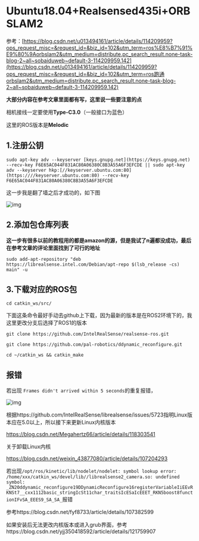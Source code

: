 # Ubuntu18.04+Realsensed435i+ORBSLAM2

参考：[https://blog.csdn.net/u013494161/article/details/114209959?ops_request_misc=&request_id=&biz_id=102&utm_term=ros%E8%B7%91%E9%80%9Aorbslam2&utm_medium=distribute.pc_search_result.none-task-blog-2~all~sobaiduweb~default-3-114209959.142](https://blog.csdn.net/u013494161/article/details/114209959?ops_request_misc=&request_id=&biz_id=102&utm_term=ros跑通orbslam2&utm_medium=distribute.pc_search_result.none-task-blog-2~all~sobaiduweb~default-3-114209959.142)



**大部分内容在参考文章里面都有写，这里说一些要注意的点**



相机接线一定要使用**Type-C3.0**（一般接口为蓝色）

这里的ROS版本是**Melodic**

## 1.注册公钥

`sudo apt-key adv --keyserver [keys.gnupg.net](https://keys.gnupg.net) --recv-key F6E65AC044F831AC80A06380C8B3A55A6F3EFCDE || sudo apt-key adv --keyserver hkp:[//keyserver.ubuntu.com:80](https:////keyserver.ubuntu.com:80) --recv-key F6E65AC044F831AC80A06380C8B3A55A6F3EFCDE`

这一步我是翻了墙之后才成功的，如下图

![img](https://appdocs.wpscdn.cn/api/v3/office/copy/YXcxMzlUd2lkTUNLM0E1djJzeVo0MGdpNzBETGd1MUt0R0dCVERNUlJRYVk3cjBsZUJKZDRVYzlrMnl5cGJvQnVQV21PUUxsY2VhQWFwY3FuN3VHcHZIR2dMR0V6ZlVva2Y5WjJlb0Fyc1h3cGt5dGdUandRVXFaekpiTFJhNHNmRXpnR2t1bzBnQXRoZlRXN2ExQ3crVGcyWjNLR1FwQjZFUWpkYjAxZnRNdm9lQWl6K1ZJUlVKNUtKM1FRVDJUQWdKMFY3akY4TUhPdVFGRS9iQ2lMZHFmWXc0WDA4cTNwNzVybk1mR3gzZUltb1J6QldBc1ZJM0Z0dkx2MmdTRlJyK1F3WlZZOUxvRCtwUHd2MEF0ZDdZN29lVFkvWHY5YnlYa3RzZER1OUk3aWsvUngzUFJwbDFtdmVZQg==/attach/object/LVXCABAAU4?)



## 2.添加包仓库列表

**这一步有很多以前的教程用的都是amazon的源，但是我试了n遍都没成功，最后在参考文章的评论里面找到了可行的地址**

`sudo add-apt-repository "deb https://librealsense.intel.com/Debian/apt-repo $(lsb_release -cs) main" -u`

## 3.下载对应的ROS包

`cd catkin_ws/src/`

下面这条命令最好手动去github上下载，因为最新的版本是在ROS2环境下的，我这里更改分支后选择了ROS1的版本

`git clone https://github.com/IntelRealSense/realsense-ros.git`

`git clone https://github.com/pal-robotics/ddynamic_reconfigure.git`

`cd ~/catkin_ws && catkin_make`

## 报错

若出现 `Frames didn't arrived within 5 seconds`的重复报错，

![img](https://appdocs.wpscdn.cn/api/v3/office/copy/YXcxMzlUd2lkTUNLM0E1djJzeVo0MGdpNzBETGd1MUt0R0dCVERNUlJRYVk3cjBsZUJKZDRVYzlrMnl5cGJvQnVQV21PUUxsY2VhQWFwY3FuN3VHcHZIR2dMR0V6ZlVva2Y5WjJlb0Fyc1h3cGt5dGdUandRVXFaekpiTFJhNHNmRXpnR2t1bzBnQXRoZlRXN2ExQ3crVGcyWjNLR1FwQjZFUWpkYjAxZnRNdm9lQWl6K1ZJUlVKNUtKM1FRVDJUQWdKMFY3akY4TUhPdVFGRS9iQ2lMZHFmWXc0WDA4cTNwNzVybk1mR3gzZUltb1J6QldBc1ZJM0Z0dkx2MmdTRlJyK1F3WlZZOUxvRCtwUHd2MEF0ZDdZN29lVFkvWHY5YnlYa3RzZER1OUk3aWsvUngzUFJwbDFtdmVZQg==/attach/object/NJXCABAAQE?)

根据https://github.com/IntelRealSense/librealsense/issues/5723指明Linux版本应在5.0以上，所以接下来更新Linux内核版本

https://blog.csdn.net/Megahertz66/article/details/118303541

关于卸载Linux内核

https://blog.csdn.net/weixin_43877080/article/details/107204293



若出现`/opt/ros/kinetic/lib/nodelet/nodelet: symbol lookup error: /home/xxx/catkin_ws/devel/lib//librealsense2_camera.so: undefined symbol: _ZN20ddynamic_reconfigure19DDynamicReconfigure16registerVariableIiEEvRKNSt7__cxx1112basic_stringIcSt11char_traitsIcESaIcEEET_RKN5boost8functionIFvSA_EEES9_SA_SA_`报错

参考https://blog.csdn.net/fyf8733/article/details/107382599





如果安装后无法更改内核版本或进入grub界面，参考https://blog.csdn.net/yjj350418592/article/details/121759907